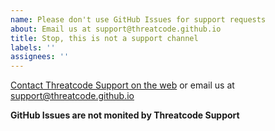 ```yaml
---
name: Please don't use GitHub Issues for support requests
about: Email us at support@threatcode.github.io
title: Stop, this is not a support channel
labels: ''
assignees: ''
---
```


[Contact Threatcode Support on the web](http://support.threatcode.github.io) or email us at support@threatcode.github.io

**GitHub Issues are not monited by Threatcode Support**
